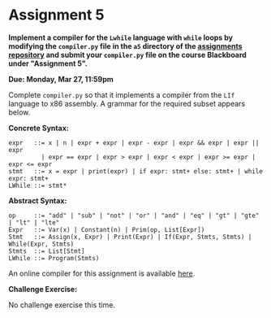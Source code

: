 # Assignment 5

**Implement a compiler for the `Lwhile` language with `while` loops by
modifying the `compiler.py` file in the `a5` directory of the
[assignments repository](https://github.com/jnear/cs202-assignments)
and submit your `compiler.py` file on the course Blackboard under
"Assignment 5".**

**Due: Monday, Mar 27, 11:59pm**

Complete `compiler.py` so that it implements a compiler from the
`LIf` language to x86 assembly. A grammar for the required subset
appears below.

**Concrete Syntax:**
```
expr   ::= x | n | expr + expr | expr - expr | expr && expr | expr || expr
         | expr == expr | expr > expr | expr < expr | expr >= expr | expr <= expr
stmt   ::= x = expr | print(expr) | if expr: stmt+ else: stmt+ | while expr: stmt+
LWhile ::= stmt*
```

**Abstract Syntax:**
```
op     ::= "add" | "sub" | "not" | "or" | "and" | "eq" | "gt" | "gte" | "lt" | "lte"
Expr   ::= Var(x) | Constant(n) | Prim(op, List[Expr])
Stmt   ::= Assign(x, Expr) | Print(Expr) | If(Expr, Stmts, Stmts) | While(Expr, Stmts)
Stmts  ::= List[Stmt]
LWhile ::= Program(Stmts)
```

An online compiler for this assignment is available
[here](http://jnear.w3.uvm.edu/cs202/compiler-a5.php).

**Challenge Exercise:**

No challenge exercise this time.


